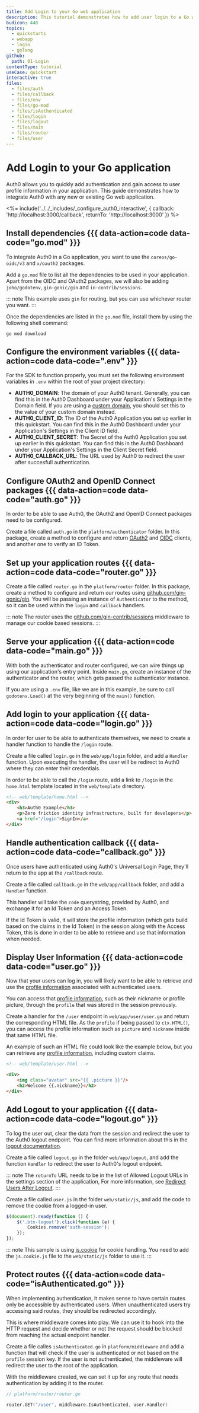 ```yaml
---
title: Add Login to your Go web application
description: This tutorial demonstrates how to add user login to a Go web application using Auth0.
budicon: 448
topics:
  - quickstarts
  - webapp
  - login
  - golang
github:
  path: 01-Login
contentType: tutorial
useCase: quickstart
interactive: true
files:
  - files/auth
  - files/callback
  - files/env
  - files/go-mod
  - files/isAuthenticated
  - files/login
  - files/logout
  - files/main
  - files/router
  - files/user
---
```


# Add Login to your Go application

Auth0 allows you to quickly add authentication and gain access to user profile information in your application. This guide demonstrates how to integrate Auth0 with any new or existing Go web application.

<%= include('../../_includes/_configure_auth0_interactive', { 
  callback: 'http://localhost:3000/callback',
  returnTo: 'http://localhost:3000'
}) %>

## Install dependencies {{{ data-action=code data-code="go.mod" }}}

To integrate Auth0 in a Go application, you want to use the `coreos/go-oidc/v3` and `x/oauth2` packages.

Add a `go.mod` file to list all the dependencies to be used in your application. Apart from the OIDC and OAuth2 packages, we will also be adding `joho/godotenv`, `gin-gonic/gin` and `in-contrib/sessions`.

::: note
This example uses `gin` for routing, but you can use whichever router you want.
:::

Once the dependencies are listed in the `go.mod` file, install them by using the following shell command:

```shell
go mod download
```

## Configure the environment variables {{{ data-action=code data-code=".env" }}}
For the SDK to function properly, you must set the following environment variables in `.env` within the root of your project directory:

- **AUTH0_DOMAIN**: The domain of your Auth0 tenant. Generally, you can find this in the Auth0 Dashboard under your Application's Settings in the Domain field. If you are using a [custom domain](https://auth0.com/docs/custom-domains), you should set this to the value of your custom domain instead.
- **AUTH0_CLIENT_ID**: The ID of the Auth0 Application you set up earlier in this quickstart. You can find this in the Auth0 Dashboard under your Application's Settings in the Client ID field.
- **AUTH0_CLIENT_SECRET**: The Secret of the Auth0 Application you set up earlier in this quickstart. You can find this in the Auth0 Dashboard under your Application's Settings in the Client Secret field.
- **AUTH0_CALLBACK_URL**: The URL used by Auth0 to redirect the user after succesfull authentication.

## Configure OAuth2 and OpenID Connect packages {{{ data-action=code data-code="auth.go" }}}

In order to be able to use Auth0, the OAuth2 and OpenID Connect packages need to be configured. 

Create a file called `auth.go` in the `platform/authenticator` folder. In this package, create a method to 
configure and return [OAuth2](https://godoc.org/golang.org/x/oauth2) and 
[OIDC](https://godoc.org/github.com/coreos/go-oidc) clients, and another one to verify an ID Token.

## Set up your application routes {{{ data-action=code data-code="router.go" }}}

Create a file called `router.go` in the `platform/router` folder. In this package, create a method to configure
and return our routes using [github.com/gin-gonic/gin](https://github.com/gin-gonic/gin). You will be passing an
instance of `Authenticator` to the method, so it can be used within the `login` and `callback` handlers.

::: note
The router uses the [github.com/gin-contrib/sessions](https://github.com/gin-contrib/sessions) middleware to manage our cookie based sessions.
:::

## Serve your application {{{ data-action=code data-code="main.go" }}}

With both the authenticator and router configured, we can wire things up using our
application's entry point. Inside `main.go`, create an instance of the authenticator and the router, which gets passed the authenticator instance.

If you are using a `.env` file, like we are in this example, be sure to call `godotenv.Load()` at the very beginning of the `main()` function.

## Add login to your application {{{ data-action=code data-code="login.go" }}}

In order for user to be able to authenticate themselves, we need to create a handler function to handle the `/login` route.

Create a file called `login.go` in the `web/app/login` folder, and add a `Handler` function. Upon executing the handler, the user will be redirect to Auth0 where they can enter their credentials.

In order to be able to call the `/login` route, add a link to `/login` in the `home.html` template located in the `web/template` directory.

```html
<!-- web/template/home.html -->
<div>
    <h3>Auth0 Example</h3>
    <p>Zero friction identity infrastructure, built for developers</p>
    <a href="/login">SignIn</a>
</div>
```

## Handle authentication callback {{{ data-action=code data-code="callback.go" }}}

Once users have authenticated using Auth0's Universal Login Page, they'll return to the app at the `/callback` route.

Create a file called `callback.go` in the `web/app/callback` folder, and add a `Handler` function.

This handler will take the `code` querystring, provided by Auth0, and exchange it for an Id Token and an Access Token.

If the Id Token is valid, it will store the profile information (which gets build based on the claims in the Id Token) in the session along with the Access Token, this is done in order to be able to retrieve and use that information when needed.

## Display User Information {{{ data-action=code data-code="user.go" }}}

Now that your users can log in, you will likely want to be able to retrieve and use the [profile information](/users/concepts/overview-user-profile) associated with authenticated users. 

You can access that [profile information](/users/concepts/overview-user-profile), such as their nickname or profile picture, through the `profile` that was stored in the session previously.

Create a handler for the `/user` endpoint in `web/app/user/user.go` and return the corresponding HTML file. As the `profile` if being passed to `ctx.HTML()`, you can access the profile information such as `picture` and `nickname` inside that same HTML file. 

An example of such an HTML file could look like the example below, but you can retrieve any [profile information](/users/concepts/overview-user-profile), including custom claims.

```html
<!-- web/template/user.html -->

<div>
    <img class="avatar" src="{{ .picture }}"/>
    <h2>Welcome {{.nickname}}</h2>
</div>
```

## Add Logout to your application {{{ data-action=code data-code="logout.go" }}}

To log the user out, clear the data from the session and redirect the user to the Auth0 logout endpoint. You can find more information about this in the [logout documentation](/logout).

Create a file called `logout.go` in the folder `web/app/logout`, and add the function `Handler` to redirect the user to Auth0's logout endpoint.

::: note
The `returnTo` URL needs to be in the list of Allowed Logout URLs in the settings section of the application, For more information, see [Redirect Users After Logout](/logout/guides/redirect-users-after-logout).
:::

Create a file called `user.js` in the folder `web/static/js`, and add the code to remove the cookie from a logged-in
user.

```js
$(document).ready(function () {
    $('.btn-logout').click(function (e) {
        Cookies.remove('auth-session');
    });
});
```

::: note
This sample is using [js.cookie](https://github.com/js-cookie/js-cookie/tree/latest#readme) for cookie handling. 
You need to add the `js.cookie.js` file to the `web/static/js` folder to use it.
:::

## Protect routes {{{ data-action=code data-code="isAuthenticated.go" }}}

When implementing authentication, it makes sense to have certain routes only be accessible by authenticated users. When unauthenticated users try accessing said routes, they should be redirected accordingly.

This is where middleware comes into play. We can use it to hook into the HTTP request and decide whether or not the request should be blocked from reaching the actual endpoint handler.

Create a file calles `isAuthenticated.go` in `platform/middleware` and add a function that will check if the user is authenticated or not based on the `profile` session key. If the user is not authenticated, the middleware will redirect the user to the root of the application.

With the middleware created, we can set it up for any route that needs authentication by adding it to the router.

```go
// platform/router/router.go

router.GET("/user", middleware.IsAuthenticated, user.Handler)
```